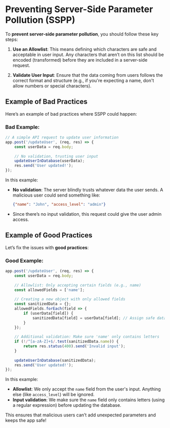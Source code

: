 
# Preventing Server-Side Parameter Pollution (SSPP)

To **prevent server-side parameter pollution**, you should follow these key steps:

1. **Use an Allowlist**: This means defining which characters are safe and acceptable in user input. Any characters that aren’t on this list should be encoded (transformed) before they are included in a server-side request.
   
2. **Validate User Input**: Ensure that the data coming from users follows the correct format and structure (e.g., if you're expecting a name, don't allow numbers or special characters).

## Example of Bad Practices

Here’s an example of bad practices where SSPP could happen:

### Bad Example:

```js
// A simple API request to update user information
app.post('/updateUser', (req, res) => {
    const userData = req.body;
    
    // No validation, trusting user input
    updateUserInDatabase(userData); 
    res.send('User updated!');
});
```

In this example:
- **No validation**: The server blindly trusts whatever data the user sends. A malicious user could send something like:
  
  ```json
  {"name": "John", "access_level": "admin"}
  ```

- Since there’s no input validation, this request could give the user admin access.

## Example of Good Practices

Let’s fix the issues with **good practices**:

### Good Example:

```js
app.post('/updateUser', (req, res) => {
    const userData = req.body;
    
    // Allowlist: Only accepting certain fields (e.g., name)
    const allowedFields = ['name'];
    
    // Creating a new object with only allowed fields
    const sanitizedData = {};
    allowedFields.forEach(field => {
        if (userData[field]) {
            sanitizedData[field] = userData[field]; // Assign safe data
        }
    });
    
    // Additional validation: Make sure 'name' only contains letters
    if (!/^[a-zA-Z]+$/.test(sanitizedData.name)) {
        return res.status(400).send('Invalid input');
    }
    
    updateUserInDatabase(sanitizedData); 
    res.send('User updated!');
});
```

In this example:
- **Allowlist**: We only accept the `name` field from the user's input. Anything else (like `access_level`) will be ignored.
- **Input validation**: We make sure the `name` field only contains letters (using a regular expression) before updating the database.

This ensures that malicious users can’t add unexpected parameters and keeps the app safe!

